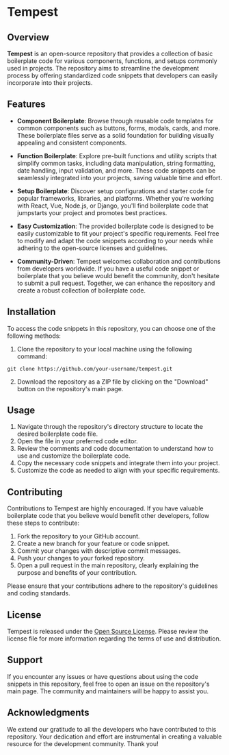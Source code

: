 # Tempest

## Overview

**Tempest** is an open-source repository that provides a collection of basic boilerplate code for various components, functions, and setups commonly used in projects. The repository aims to streamline the development process by offering standardized code snippets that developers can easily incorporate into their projects.

## Features

- **Component Boilerplate**: Browse through reusable code templates for common components such as buttons, forms, modals, cards, and more. These boilerplate files serve as a solid foundation for building visually appealing and consistent components.

- **Function Boilerplate**: Explore pre-built functions and utility scripts that simplify common tasks, including data manipulation, string formatting, date handling, input validation, and more. These code snippets can be seamlessly integrated into your projects, saving valuable time and effort.

- **Setup Boilerplate**: Discover setup configurations and starter code for popular frameworks, libraries, and platforms. Whether you're working with React, Vue, Node.js, or Django, you'll find boilerplate code that jumpstarts your project and promotes best practices.

- **Easy Customization**: The provided boilerplate code is designed to be easily customizable to fit your project's specific requirements. Feel free to modify and adapt the code snippets according to your needs while adhering to the open-source licenses and guidelines.

- **Community-Driven**: Tempest welcomes collaboration and contributions from developers worldwide. If you have a useful code snippet or boilerplate that you believe would benefit the community, don't hesitate to submit a pull request. Together, we can enhance the repository and create a robust collection of boilerplate code.

## Installation

To access the code snippets in this repository, you can choose one of the following methods:

1. Clone the repository to your local machine using the following command:

```
git clone https://github.com/your-username/tempest.git
```

2. Download the repository as a ZIP file by clicking on the "Download" button on the repository's main page.

## Usage

1. Navigate through the repository's directory structure to locate the desired boilerplate code file.
2. Open the file in your preferred code editor.
3. Review the comments and code documentation to understand how to use and customize the boilerplate code.
4. Copy the necessary code snippets and integrate them into your project.
5. Customize the code as needed to align with your specific requirements.

## Contributing

Contributions to Tempest are highly encouraged. If you have valuable boilerplate code that you believe would benefit other developers, follow these steps to contribute:

1. Fork the repository to your GitHub account.
2. Create a new branch for your feature or code snippet.
3. Commit your changes with descriptive commit messages.
4. Push your changes to your forked repository.
5. Open a pull request in the main repository, clearly explaining the purpose and benefits of your contribution.

Please ensure that your contributions adhere to the repository's guidelines and coding standards.

## License

Tempest is released under the [Open Source License](https://opensource.org/licenses). Please review the license file for more information regarding the terms of use and distribution.

## Support

If you encounter any issues or have questions about using the code snippets in this repository, feel free to open an issue on the repository's main page. The community and maintainers will be happy to assist you.

## Acknowledgments

We extend our gratitude to all the developers who have contributed to this repository. Your dedication and effort are instrumental in creating a valuable resource for the development community. Thank you!
